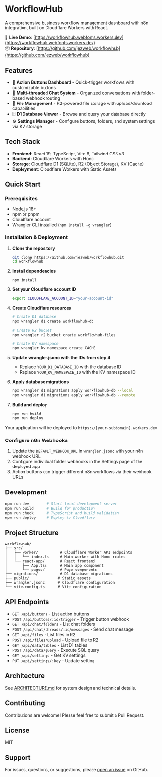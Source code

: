 # WorkflowHub

A comprehensive business workflow management dashboard with n8n integration, built on Cloudflare Workers with React.

🚀 **Live Demo**: [https://workflowhub.webfonts.workers.dev](https://workflowhub.webfonts.workers.dev)  
📦 **Repository**: [https://github.com/jezweb/workflowhub](https://github.com/jezweb/workflowhub)

## Features

- 🎯 **Action Buttons Dashboard** - Quick-trigger workflows with customizable buttons
- 💬 **Multi-threaded Chat System** - Organized conversations with folder-based webhook routing
- 📁 **File Management** - R2-powered file storage with upload/download capabilities
- 🗄️ **D1 Database Viewer** - Browse and query your database directly
- ⚙️ **Settings Manager** - Configure buttons, folders, and system settings via KV storage

## Tech Stack

- **Frontend**: React 19, TypeScript, Vite 6, Tailwind CSS v3
- **Backend**: Cloudflare Workers with Hono
- **Storage**: Cloudflare D1 (SQLite), R2 (Object Storage), KV (Cache)
- **Deployment**: Cloudflare Workers with Static Assets

## Quick Start

### Prerequisites

- Node.js 18+
- npm or pnpm
- Cloudflare account
- Wrangler CLI installed (`npm install -g wrangler`)

### Installation & Deployment

1. **Clone the repository**
   ```bash
   git clone https://github.com/jezweb/workflowhub.git
   cd workflowhub
   ```

2. **Install dependencies**
   ```bash
   npm install
   ```

3. **Set your Cloudflare account ID**
   ```bash
   export CLOUDFLARE_ACCOUNT_ID="your-account-id"
   ```

4. **Create Cloudflare resources**
   ```bash
   # Create D1 database
   npx wrangler d1 create workflowhub-db
   
   # Create R2 bucket
   npx wrangler r2 bucket create workflowhub-files
   
   # Create KV namespace
   npx wrangler kv namespace create CACHE
   ```

5. **Update wrangler.jsonc with the IDs from step 4**
   - Replace `YOUR_D1_DATABASE_ID` with the database ID
   - Replace `YOUR_KV_NAMESPACE_ID` with the KV namespace ID

6. **Apply database migrations**
   ```bash
   npx wrangler d1 migrations apply workflowhub-db --local
   npx wrangler d1 migrations apply workflowhub-db --remote
   ```

7. **Build and deploy**
   ```bash
   npm run build
   npm run deploy
   ```

Your application will be deployed to `https://[your-subdomain].workers.dev`

### Configure n8n Webhooks

1. Update the `DEFAULT_WEBHOOK_URL` in `wrangler.jsonc` with your n8n webhook URL
2. Configure individual folder webhooks in the Settings page of the deployed app
3. Action buttons can trigger different n8n workflows via their webhook URLs

## Development

```bash
npm run dev        # Start local development server
npm run build      # Build for production
npm run check      # TypeScript and build validation
npm run deploy     # Deploy to Cloudflare
```

## Project Structure

```
workflowhub/
├── src/
│   ├── worker/          # Cloudflare Worker API endpoints
│   │   └── index.ts     # Main worker with Hono routes
│   └── react-app/       # React frontend
│       ├── App.tsx      # Main app component
│       └── pages/       # Page components
├── migrations/          # D1 database migrations
├── public/             # Static assets
├── wrangler.jsonc      # Cloudflare configuration
└── vite.config.ts      # Vite configuration
```

## API Endpoints

- `GET /api/buttons` - List action buttons
- `POST /api/buttons/:id/trigger` - Trigger button webhook
- `GET /api/chat/folders` - List chat folders
- `POST /api/chat/threads/:id/messages` - Send chat message
- `GET /api/files` - List files in R2
- `POST /api/files/upload` - Upload file to R2
- `GET /api/data/tables` - List D1 tables
- `POST /api/data/query` - Execute SQL query
- `GET /api/settings` - Get KV settings
- `PUT /api/settings/:key` - Update setting

## Architecture

See [ARCHITECTURE.md](./ARCHITECTURE.md) for system design and technical details.

## Contributing

Contributions are welcome! Please feel free to submit a Pull Request.

## License

MIT

## Support

For issues, questions, or suggestions, please [open an issue](https://github.com/jezweb/workflowhub/issues) on GitHub.